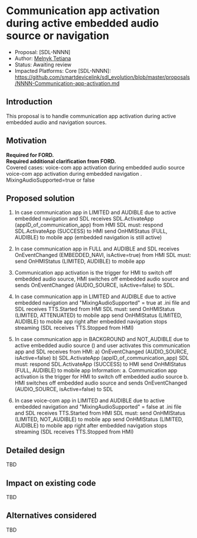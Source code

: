 # Communication app activation during active embedded audio source or navigation

* Proposal: [SDL-NNNN]
* Author: [Melnyk Tetiana](https://github.com/TMelnyk)
* Status: Awaiting review
* Impacted Platforms: Core
[SDL-NNNN]: https://github.com/smartdevicelink/sdl_evolution/blob/master/proposals/NNNN-Communication-app-activation.md

## Introduction
This proposal is to handle communication app activation during active embedded audio and navigation sources.

## Motivation  
**Required for FORD.**  
**Required additional clarification from FORD.**  
Covered cases:
voice-com app activation during embedded audio source
voice-com app activation during embedded navigation
. MixingAudioSupported=true or false 

## Proposed solution

1. In case communication app in LIMITED and AUDIBLE due to active embedded navigation 
and SDL receives SDL.ActivateApp (appID_of_communication_app) from HMI
SDL must: 
respond SDL.ActivateApp (SUCCESS) to HMI
send OnHMIStatus (FULL, AUDIBLE) to mobile app (embedded navigation is still active) 

2. In case communication app in FULL and AUDIBLE
and SDL receives OnEventChanged (EMBEDDED_NAVI, isActive=true) from HMI
SDL must:
send OnHMIStatus (LIMITED, AUDIBLE) to mobile app  

3. Communication app activation is the trigger for HMI to switch off embedded audio source,
HMI switches off embedded audio source and sends OnEventChanged (AUDIO_SOURCE, isActive=false) to SDL. 


4. In case communication app in LIMITED and AUDIBLE due to active embedded navigation
and "MixingAudioSupported" = true at .ini file
and SDL receives TTS.Started from HMI
SDL must: 
send OnHMIStatus (LIMITED, ATTENUATED) to mobile app
send OnHMIStatus (LIMITED, AUDIBLE) to mobile app right after embedded navigation stops streaming (SDL receives TTS.Stopped from HMI) 

5. In case communication app in BACKGROUND and NOT_AUDIBLE due to active embedded audio source () 
and user activates this communication app
and SDL receives from HMI:
a) OnEventChanged (AUDIO_SOURCE, isActive=false) 
b) SDL.ActivateApp (appID_of_communication_app) 
SDL must:
respond SDL.ActivateApp (SUCCESS) to HMI
send OnHMIStatus (FULL, AUDIBLE) to mobile app
Information: 
a. Communication app activation is the trigger for HMI to switch off embedded audio source
b. HMI switches off embedded audio source and sends OnEventChanged (AUDIO_SOURCE, isActive=false) to SDL 

6. In case voice-com app in LIMITED and AUDIBLE due to active embedded navigation and "MixingAudioSupported" = false at .ini file
and SDL receives TTS.Started from HMI
SDL must:
send OnHMIStatus (LIMITED, NOT_AUDIBLE) to mobile app
send OnHMIStatus (LIMITED, AUDIBLE) to mobile app right after embedded navigation stops streaming (SDL receives TTS.Stopped from HMI) 

## Detailed design
TBD
## Impact on existing code
TBD
## Alternatives considered
TBD
